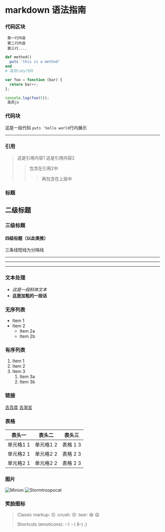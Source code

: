 # markdown 语法指南

### 代码区块

```
 第一行内容
 第二行内容
 第三行....
```

```ruby
def method()
  puts 'this is a method'
end
# 高亮ruby代码
```
```js
var foo = function (bar) {
  return bar++;
};

console.log(foo(5));
 高亮js
```



### 代码块

这是一段代码 `puts 'hello world`行内展示

---

### 引用
> 这是引用内容1
> 这是引用内容2
>> 包含在引用2中
>>> 再包含在上层中


### 标题
## 二级标题
### 三级标题
#### 四级标题（以此类推）

三条线短线为分隔线

---
***
- - -
### 文本处理
- *这是一段斜体文本*
- **这是加粗的一段话**

### 无序列表
* Item 1
* Item 2
  * Item 2a
  * Item 2b



### 有序列表
1. Item 1
1. Item 2
1. Item 3
   1. Item 3a
   1. Item 3b


### 链接
[去百度](https://baidu.com)
[去淘宝](https://taobao.com)



### 表格
表头一 | 表头二  | 表头三
------| -------| -----
单元格1 1 | 单元格1 2|表格 1 3 
单元格2 1 | 单元格2 2|表格 2 3
单元格2 1 | 单元格2 2|表格 2 3


### 图片
![Minion](https://timgsa.baidu.com/timg?image&quality=80&size=b9999_10000&sec=1527314146011&di=e05a0d9e77c7c0681f380b44d2857bbf&imgtype=0&src=http%3A%2F%2Fp2.wmpic.me%2Farticle%2F2016%2F01%2F30%2F1454135116_zoOZVhQN.jpg)
![Stormtroopocat](https://timgsa.baidu.com/timg?image&quality=80&size=b9999_10000&sec=1527908901&di=6c73fbd1870a3832bbcb5444d188598e&imgtype=jpg&er=1&src=http%3A%2F%2Fimg837.ph.126.net%2FyZA2BIizqNwEPVlJPSq-1w%3D%3D%2F1777514477929753734.jpg)

### 笑脸图标
> Classic markup: :wink: :crush: :cry: :tear: :laughing: :yum:
>
> Shortcuts (emoticons): :-) :-( 8-) ;)
